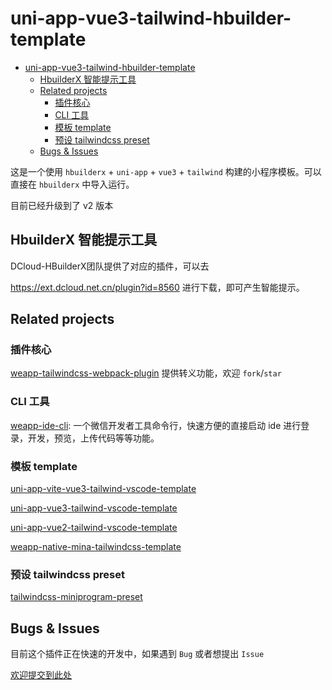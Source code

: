 # uni-app-vue3-tailwind-hbuilder-template

- [uni-app-vue3-tailwind-hbuilder-template](#uni-app-vue3-tailwind-hbuilder-template)
  - [HbuilderX 智能提示工具](#hbuilderx-智能提示工具)
  - [Related projects](#related-projects)
    - [插件核心](#插件核心)
    - [CLI 工具](#cli-工具)
    - [模板 template](#模板-template)
    - [预设 tailwindcss preset](#预设-tailwindcss-preset)
  - [Bugs \& Issues](#bugs--issues)

这是一个使用 `hbuilderx` + `uni-app` + `vue3` + `tailwind` 构建的小程序模板。可以直接在 `hbuilderx` 中导入运行。

目前已经升级到了 v2 版本

## HbuilderX 智能提示工具

DCloud-HBuilderX团队提供了对应的插件，可以去

<https://ext.dcloud.net.cn/plugin?id=8560> 进行下载，即可产生智能提示。

## Related projects

### 插件核心

[weapp-tailwindcss-webpack-plugin](https://github.com/sonofmagic/weapp-tailwindcss-webpack-plugin) 提供转义功能，欢迎 `fork`/`star`

### CLI 工具

[weapp-ide-cli](https://github.com/sonofmagic/utils/tree/main/packages/weapp-ide-cli): 一个微信开发者工具命令行，快速方便的直接启动 ide 进行登录，开发，预览，上传代码等等功能。

### 模板 template

[uni-app-vite-vue3-tailwind-vscode-template](https://github.com/sonofmagic/uni-app-vite-vue3-tailwind-vscode-template)

[uni-app-vue3-tailwind-vscode-template](https://github.com/sonofmagic/uni-app-vue3-tailwind-vscode-template)

[uni-app-vue2-tailwind-vscode-template](https://github.com/sonofmagic/uni-app-vue2-tailwind-vscode-template)

[weapp-native-mina-tailwindcss-template](https://github.com/sonofmagic/weapp-native-mina-tailwindcss-template)

### 预设 tailwindcss preset

[tailwindcss-miniprogram-preset](https://github.com/sonofmagic/tailwindcss-miniprogram-preset)

## Bugs & Issues

目前这个插件正在快速的开发中，如果遇到 `Bug` 或者想提出 `Issue`

[欢迎提交到此处](https://github.com/sonofmagic/weapp-tailwindcss-webpack-plugin/issues)
